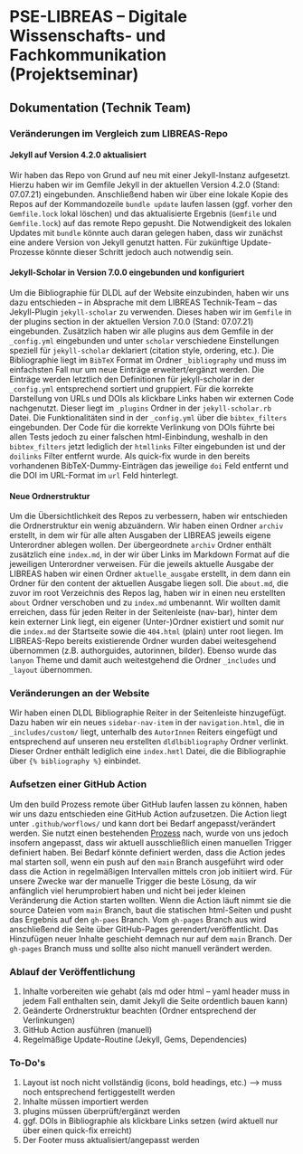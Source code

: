 # PSE-LIBREAS – Digitale Wissenschafts- und Fachkommunikation (Projektseminar)

## Dokumentation (Technik Team)

### Veränderungen im Vergleich zum LIBREAS-Repo

#### Jekyll auf Version 4.2.0 aktualisiert

Wir haben das Repo von Grund auf neu mit einer Jekyll-Instanz aufgesetzt. Hierzu haben wir im Gemfile Jekyll in der aktuellen Version 4.2.0 (Stand: 07.07.21) eingebunden. Anschließend haben wir über eine lokale Kopie des Repos auf der Kommandozeile `bundle update` laufen lassen (ggf. vorher den `Gemfile.lock` lokal löschen) und das aktualisierte Ergebnis (`Gemfile` und `Gemfile.lock`) auf das remote Repo gepusht. Die Notwendigkeit des lokalen Updates mit `bundle` könnte auch daran gelegen haben, dass wir zunächst eine andere Version von Jekyll genutzt hatten. Für zukünftige Update-Prozesse könnte dieser Schritt jedoch auch notwendig sein.

#### Jekyll-Scholar in Version 7.0.0 eingebunden und konfiguriert

Um die Bibliographie für DLDL auf der Website einzubinden, haben wir uns dazu entschieden – in Absprache mit dem LIBREAS Technik-Team – das Jekyll-Plugin `jekyll-scholar` zu verwenden. Dieses haben wir im `Gemfile` in der plugins section in der aktuellen Version 7.0.0 (Stand: 07.07.21) eingebunden. Zusätzlich haben wir alle plugins aus dem Gemfile in der `_config.yml` eingebunden und unter `scholar` verschiedene Einstellungen speziell für `jekyll-scholar` deklariert (citation style, ordering, etc.). 
Die Bibliographie liegt im `BibTeX` Format im Ordner `_bibliography` und muss im einfachsten Fall nur um neue Einträge erweitert/ergänzt werden. Die Einträge werden letztlich den Definitionen für jekyll-scholar in der `_config.yml` entsprechend sortiert und gruppiert. Für die korrekte Darstellung von URLs und DOIs als klickbare Links haben wir externen Code nachgenutzt. Dieser liegt im `_plugins` Ordner in der `jekyll-scholar.rb` Datei. Die Funktionalitäten sind in der `_config.yml` über die `bibtex_filters` eingebunden. Der Code für die korrekte Verlinkung von DOIs führte bei allen Tests jedoch zu einer falschen html-Einbindung, weshalb in den `bibtex_filters` jetzt lediglich der `htmllinks` Filter eingebunden ist und der `doilinks` Filter entfernt wurde. Als quick-fix wurde in den bereits vorhandenen BibTeX-Dummy-Einträgen das jeweilige `doi` Feld entfernt und die DOI im URL-Format im `url` Feld hinterlegt.

#### Neue Ordnerstruktur

Um die Übersichtlichkeit des Repos zu verbessern, haben wir entschieden die Ordnerstruktur ein wenig abzuändern. Wir haben einen Ordner `archiv` erstellt, in dem wir für alle alten Ausgaben der LIBREAS jeweils eigene Unterordner ablegen wollen. Der übergeordnete `archiv` Ordner enthält zusätzlich eine `index.md`, in der wir über Links im Markdown Format auf die jeweiligen Unterordner verweisen. Für die jeweils aktuelle Ausgabe der LIBREAS haben wir einen Ordner `aktuelle_ausgabe` erstellt, in dem dann ein Ordner für den content der aktuellen Ausgabe liegen soll. Die `about.md`, die zuvor im root Verzeichnis des Repos lag, haben wir in einen neu erstellten `about` Ordner verschoben und zu `index.md` umbenannt. Wir wollten damit erreichen, dass für jeden Reiter in der Seitenleiste (nav-bar), hinter dem kein externer Link liegt, ein eigener (Unter-)Ordner existiert und somit nur die `index.md` der Startseite sowie die `404.html` (plain) unter root liegen. Im LIBREAS-Repo bereits existierende Ordner wurden dabei weitesgehend übernommen (z.B. authorguides, autorinnen, bilder). Ebenso wurde das `lanyon` Theme und damit auch weitestgehend die Ordner `_includes` und `_layout` übernommen.

### Veränderungen an der Website

Wir haben einen DLDL Bibliographie Reiter in der Seitenleiste hinzugefügt. Dazu haben wir ein neues `sidebar-nav-item` in der `navigation.html`, die in `_includes/custom/` liegt, unterhalb des `AutorInnen` Reiters eingefügt und entsprechend auf unseren neu erstellten `dldlbibliography` Ordner verlinkt. Dieser Ordner enthält lediglich eine `index.hmtl` Datei, die die Bibliographie über `{% bibliography %}` einbindet.

### Aufsetzen einer GitHub Action

Um den build Prozess remote über GitHub laufen lassen zu können, haben wir uns dazu entschieden eine GitHub Action aufzusetzen. Die Action liegt unter `.github/worflows/` und kann dort bei Bedarf angepasst/verändert werden. Sie nutzt einen bestehenden [Prozess](https://github.com/joshlarsen/jekyll4-deploy-gh-pages) nach, wurde von uns jedoch insofern angepasst, dass wir aktuell ausschließlich einen manuellen Trigger definiert haben. Bei Bedarf könnte definiert werden, dass die Action jedes mal starten soll, wenn ein push auf den `main` Branch ausgeführt wird oder dass die Action in regelmäßigen Intervallen mittels cron job initiiert wird. Für unsere Zwecke war der manuelle Trigger die beste Lösung, da wir anfänglich viel herumprobiert haben und nicht bei jeder kleinen Veränderung die Action starten wollten. Wenn die Action läuft nimmt sie die source Dateien vom `main` Branch, baut die statischen html-Seiten und pusht das Ergebnis auf den `gh-paes` Branch. Vom `gh-pages` Branch aus wird anschließend die Seite über GitHub-Pages gerendert/veröffentlicht. Das Hinzufügen neuer Inhalte geschieht demnach nur auf dem `main` Branch. Der `gh-pages` Branch muss und sollte also nicht manuell verändert werden.

### Ablauf der Veröffentlichung
1. Inhalte vorbereiten wie gehabt (als md oder html – yaml header muss in jedem Fall enthalten sein, damit Jekyll die Seite ordentlich bauen kann)
2. Geänderte Ordnerstruktur beachten (Ordner entsprechend der Verlinkungen)
3. GitHub Action ausführen (manuell)
4. Regelmäßige Update-Routine (Jekyll, Gems, Dependencies)

### To-Do's
1. Layout ist noch nicht vollständig (icons, bold headings, etc.) --> muss noch entsprechend fertiggestellt werden
2. Inhalte müssen importiert werden
3. plugins müssen überprüft/ergänzt werden
4. ggf. DOIs in Bibliographie als klickbare Links setzen (wird aktuell nur über einen quick-fix erreicht)
5. Der Footer muss aktualisiert/angepasst werden
